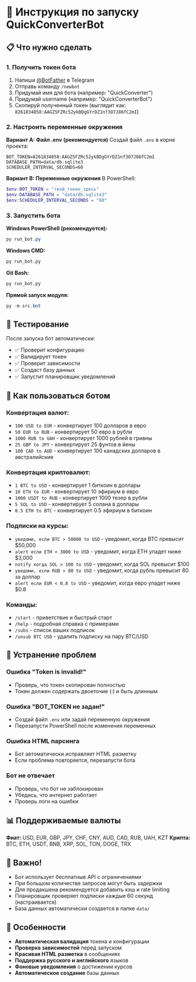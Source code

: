 # 🚀 Инструкция по запуску QuickConverterBot

## 📋 Что нужно сделать

### 1. Получить токен бота

1. Напиши [@BotFather](https://t.me/BotFather) в Telegram
2. Отправь команду `/newbot`
3. Придумай имя для бота (например: "QuickConverter")
4. Придумай username (например: "QuickConverterBot")
5. Скопируй полученный токен (выглядит как: `8261834858:AAGZ5FZRc52ykBDgGYrDZ1nf3O7J86fC2mI`)

### 2. Настроить переменные окружения

**Вариант A: Файл .env (рекомендуется)**
Создай файл `.env` в корне проекта:

```
BOT_TOKEN=8261834858:AAGZ5FZRc52ykBDgGYrDZ1nf3O7J86fC2mI
DATABASE_PATH=data/db.sqlite3
SCHEDULER_INTERVAL_SECONDS=60
```

**Вариант B: Переменные окружения**
В PowerShell:

```powershell
$env:BOT_TOKEN = "твой_токен_здесь"
$env:DATABASE_PATH = "data/db.sqlite3"
$env:SCHEDULER_INTERVAL_SECONDS = "60"
```

### 3. Запустить бота

**Windows PowerShell (рекомендуется):**

```powershell
py run_bot.py
```

**Windows CMD:**

```cmd
py run_bot.py
```

**Git Bash:**

```bash
py run_bot.py
```

**Прямой запуск модуля:**

```powershell
py -m src.bot
```

## 🧪 Тестирование

После запуска бот автоматически:

- ✅ Проверит конфигурацию
- ✅ Валидирует токен
- ✅ Проверит зависимости
- ✅ Создаст базу данных
- ✅ Запустит планировщик уведомлений

## 📱 Как пользоваться ботом

### Конвертация валют:

- `100 USD to EUR` - конвертирует 100 долларов в евро
- `50 EUR to RUB` - конвертирует 50 евро в рубли
- `1000 RUB to UAH` - конвертирует 1000 рублей в гривны
- `25 GBP to JPY` - конвертирует 25 фунтов в йены
- `100 CAD to AUD` - конвертирует 100 канадских долларов в австралийские

### Конвертация криптовалют:

- `1 BTC to USD` - конвертирует 1 биткоин в доллары
- `10 ETH to EUR` - конвертирует 10 эфириум в евро
- `1000 USDT to RUB` - конвертирует 1000 тезер в рубли
- `5 SOL to USD` - конвертирует 5 солана в доллары
- `0.5 ETH to BTC` - конвертирует 0.5 эфириум в биткоин

### Подписки на курсы:

- `уведоми, если BTC > 50000 to USD` - уведомит, когда BTC превысит $50,000
- `alert если ETH < 3000 to USD` - уведомит, когда ETH упадет ниже $3,000
- `notify когда SOL > 100 to USD` - уведомит, когда SOL превысит $100
- `уведоми, если RUB > 80 to USD` - уведомит, когда рубль превысит 80 за доллар
- `alert если EUR < 0.8 to USD` - уведомит, когда евро упадет ниже $0.8

### Команды:

- `/start` - приветствие и быстрый старт
- `/help` - подробная справка с примерами
- `/subs` - список ваших подписок
- `/unsub BTC USD` - удалить подписку на пару BTC/USD

## 🔧 Устранение проблем

### Ошибка "Token is invalid!"

- Проверь, что токен скопирован полностью
- Токен должен содержать двоеточие (:) и быть длинным

### Ошибка "BOT_TOKEN не задан!"

- Создай файл `.env` или задай переменную окружения
- Перезапусти PowerShell после изменения переменных

### Ошибка HTML парсинга

- Бот автоматически исправляет HTML разметку
- Если проблема повторяется, перезапусти бота

### Бот не отвечает

- Проверь, что бот не заблокирован
- Убедись, что интернет работает
- Проверь логи на ошибки

## 📊 Поддерживаемые валюты

**Фиат:** USD, EUR, GBP, JPY, CHF, CNY, AUD, CAD, RUB, UAH, KZT
**Крипта:** BTC, ETH, USDT, BNB, XRP, SOL, TON, DOGE, TRX

## 🚨 Важно!

- Бот использует бесплатные API с ограничениями
- При большом количестве запросов могут быть задержки
- Для продакшена рекомендуется добавить кэш и rate limiting
- Планировщик проверяет подписки каждые 60 секунд (настраивается)
- База данных автоматически создается в папке `data/`

## 🎯 Особенности

- **Автоматическая валидация** токена и конфигурации
- **Проверка зависимостей** перед запуском
- **Красивая HTML разметка** в сообщениях
- **Поддержка русского и английского** языков
- **Фоновые уведомления** о достижении курсов
- **Автоматическое создание** базы данных
